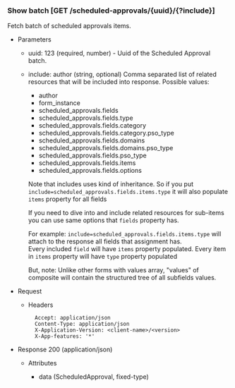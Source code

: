### Show batch [GET /scheduled-approvals/{uuid}/{?include}]

Fetch batch of scheduled approvals items.

+ Parameters
    + uuid: 123 (required, number) - Uuid of the Scheduled Approval batch.
    + include: author (string, optional) 
        Comma separated list of related resources that will be included into response.
        Possible values:
        + author
        + form_instance
        + scheduled_approvals.fields
        + scheduled_approvals.fields.type
        + scheduled_approvals.fields.category
        + scheduled_approvals.fields.category.pso_type
        + scheduled_approvals.fields.domains
        + scheduled_approvals.fields.domains.pso_type
        + scheduled_approvals.fields.pso_type
        + scheduled_approvals.fields.items
        + scheduled_approvals.fields.options 
        
        Note that includes uses kind of inheritance. So if you put `include=scheduled_approvals.fields.items.type` 
        it will also populate `items` property for all fields
        
        If you need to dive into and include related resources for sub-items you can use same options that `fields` property has. 
        
        For example: `include=scheduled_approvals.fields.items.type` will attach to the response all fields that assignment has.         
        Every included `field` will have `items` property populated. Every item in `items` property will have `type` 
        property populated

        But, note: Unlike other forms with values array, "values" of composite will contain the structured tree of all subfields values.
        

+ Request
    + Headers

            Accept: application/json
            Content-Type: application/json
            X-Application-Version: <client-name>/<version>
            X-App-features: '*'

+ Response 200 (application/json)

    + Attributes
    
        + data (ScheduledApproval, fixed-type)

<!-- include(../error_responses.md) -->

